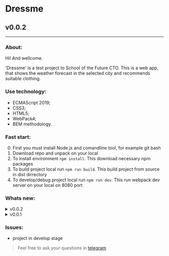 # Dressme
## v0.0.2
---
  
### About:

Hi! And wellcome. 

'Dressme' is a test project to School of the Future CTO. This is a web app, that shows the weather forecast in the selected city and recommends suitable clothing.

### Use technology:

- ECMAScript 2019;
- CSS3;
- HTML5;
- WebPack4;
- BEM methodology.

### Fast start:

0. First you must install Node.js and comandline tool, for example git bash
1. Download repo and unpack on your local
2. To install environment `npm install`. This download necessary npm packages
3. To build project local run `npm run build`. This build project from source in dist dirrectory
4. To develop/debug project local run `npm run dev`. This run webpack dev server on your local on 8080 port

### Whats new:

<details>
    <summary>v0.0.2</summary>
    <li>Base layouts</li>
    <li>Added fonts</li>
    <li>Added animated icons</li>
    <li>Update 'Fast start' in readme</li>
</details>

<details>
    <summary>v0.0.1</summary>
    <li>Environment is installed and running</li>
</details>

### Issues:

- project in develop stage

> Feel free to ask your questions in [telegram](https://t.me/frontandrew)
